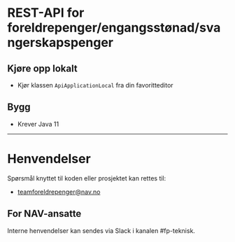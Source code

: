 # REST-API for foreldrepenger/engangsstønad/svangerskapspenger

## Kjøre opp lokalt
* Kjør klassen ```ApiApplicationLocal``` fra din favoritteditor

## Bygg
* Krever Java 11
    
---
# Henvendelser


Spørsmål knyttet til koden eller prosjektet kan rettes til:

* teamforeldrepenger@nav.no

## For NAV-ansatte

Interne henvendelser kan sendes via Slack i kanalen #fp-teknisk.
